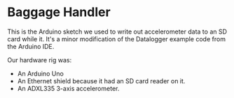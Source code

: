 Baggage Handler
================================

This is the Arduino sketch we used to write out accelerometer data to an SD card while it. It's a minor modification of the Datalogger example code from the Arduino IDE.

Our hardware rig was:
 
* An Arduino Uno
* An Ethernet shield because it had an SD card reader on it.
* An ADXL335 3-axis accelerometer. 


